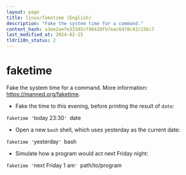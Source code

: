 ```yaml
---
layout: page
title: linux/faketime (English)
description: "Fake the system time for a command."
content_hash: a3ee2aefe33345cf98428fb7eac6478c42c156c7
last_modified_at: 2024-02-15
tldri18n_status: 2
---
```

# faketime

Fake the system time for a command.
More information: <https://manned.org/faketime>.

- Fake the time to this evening, before printing the result of `date`:

`faketime '`<span class="tldr-var badge badge-pill bg-dark-lm bg-white-dm text-white-lm text-dark-dm font-weight-bold">today 23:30</span>`' `<span class="tldr-var badge badge-pill bg-dark-lm bg-white-dm text-white-lm text-dark-dm font-weight-bold">date</span>

- Open a new `bash` shell, which uses yesterday as the current date:

`faketime '`<span class="tldr-var badge badge-pill bg-dark-lm bg-white-dm text-white-lm text-dark-dm font-weight-bold">yesterday</span>`' `<span class="tldr-var badge badge-pill bg-dark-lm bg-white-dm text-white-lm text-dark-dm font-weight-bold">bash</span>

- Simulate how a program would act next Friday night:

`faketime '`<span class="tldr-var badge badge-pill bg-dark-lm bg-white-dm text-white-lm text-dark-dm font-weight-bold">next Friday 1 am</span>`' `<span class="tldr-var badge badge-pill bg-dark-lm bg-white-dm text-white-lm text-dark-dm font-weight-bold">path/to/program</span>
